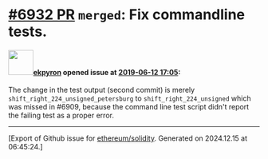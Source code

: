 # [\#6932 PR](https://github.com/ethereum/solidity/pull/6932) `merged`: Fix commandline tests.

#### <img src="https://avatars.githubusercontent.com/u/1347491?v=4" width="50">[ekpyron](https://github.com/ekpyron) opened issue at [2019-06-12 17:05](https://github.com/ethereum/solidity/pull/6932):

The change in the test output (second commit) is merely ``shift_right_224_unsigned_petersburg`` to ``shift_right_224_unsigned`` which was missed in #6909, because the command line test script didn't report the failing test as a proper error.




-------------------------------------------------------------------------------



[Export of Github issue for [ethereum/solidity](https://github.com/ethereum/solidity). Generated on 2024.12.15 at 06:45:24.]
